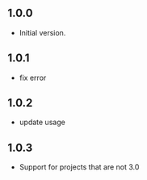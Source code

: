 ## 1.0.0

- Initial version.

## 1.0.1

- fix error

## 1.0.2

- update usage

## 1.0.3

- Support for projects that are not 3.0
